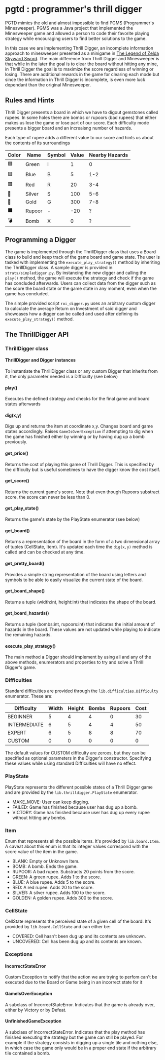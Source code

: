# pgtd : programmer's thrill digger

PGTD mimics the old and almost impossible to find PGMS (Programmer's Minesweeper). PGMS was a Java project that implemented the Minesweeper game and allowed a person to code their favorite playing strategy while encouraging users to find better solutions to the game.

In this case we are implementing Thrill Digger, an incomplete information approach to minesweeper presented as a minigame in [The Legend of Zelda Skyward Sword](https://zelda.fandom.com/wiki/Thrill_Digger). The main difference from Thrill Digger and Minesweeper is that while in the later the goal is to clear the board without hitting any mine, in Thrill Digger the goal is to maximize the score regardless of winning or losing. There are additional rewards in the game for clearing each mode but since the information in Thrill Digger is incomplete, is even more luck dependant than the original Minesweeper.

## Rules and Hints

Thrill Digger presents a board in which we have to digout gemstones called rupees. In some holes there are bombs or rupoors (bad rupees) that either makes us lose the game or lose part of our score. Each difficulty mode presents a bigger board and an increaisng number of hazards.

Each type of rupee adds a different value to our score and hints us about the contents of its surroundings

| Color  | Name | Symbol | Value | Nearby Hazards |
|--------|------|--------|-------|----------------|
| 🟩 | Green | I | 1 | 0 |
| 🟦 | Blue | B | 5 | 1-2 |
| 🟥 | Red | R | 20 | 3-4 |
| 🥈 | Silver | S | 100 | 5-6 |
| 🥇 | Gold | G | 300 | 7-8 |
| ⬛️ | Rupoor | - | -20 | ? |
| 💣 | Bomb | X | 0 | ? |

## Programming a Digger

The game is implemented through the ThrillDigger class that uses a Board class to build and keep track of the game board and game state.
The user is tasked with implementing the ``execute_play_strategy()`` method by inheriting the ThrillDigger class. A sample digger is provided in ``strats/simpledigger.py``. By instancing the new digger and calling the ``play()`` method, the game will execute the strategy and check if the game has concluded afterwards. Users can collect data from the digger such as the score the board state or the game state in any moment, even when the game has concluded.

The simple provided script ``roi_digger.py`` uses an arbitrary custom digger to calculate the average Return on Investment of said digger and showcases how a digger can be called and used after defining its ``execute_play_strategy()`` method.

## The ThrillDigger API

### ThrillDigger class

#### ThrillDigger and Digger instances
To instantiate the ThrillDigger class or any custom Digger that inherits from it, the only parameter needed is a Difficulty (see below)

#### play()
Executes the defined strategy and checks for the final game and board states afterwards

#### dig(x,y)
Digs up and returns the item at coordinate x,y. Changes board and game states accordingly. 
Raises ``GameIsOverException`` if attempting to dig when the game has finished either by winning or by having dug up a bomb previously.

#### get_price()
Returns the cost of playing this game of Thrill Digger. This is specified by the difficulty but is useful sometimes to have the digger know the cost itself.

#### get_score()
Returns the current game's score. Note that even though Rupoors substract score, the score can never be less than 0.
    
#### get_play_state()
Returns the game's state by the PlayState enumerator (see below)
    
#### get_board()
Returns a representation of the board in the form of a two dimensional array of tuples (CellState, Item).
It's updated each time the ``dig(x,y)`` method is called and can be checked at any time.
    
#### get_pretty_board()
Provides a simple string representation of the board using letters and symbols to be able to easily visualize the current state of the board.
    
#### get_board_shape()
Returns a tuple (width:int, height:int) that indicates the shape of the board. 
    
#### get_board_hazards()
Returns a tuple (bombs:int, rupoors:int) that indicates the initial amount of hazards in the board. These values are not updated while playing to indicate the remaining hazards.

#### execute_play_strategy()
The main method a Digger should implement by using all and any of the above methods, enumerators and properties to try and solve a Thrill Digger's game.

### Difficulties
Standard difficulties are provided through the ``lib.difficulties.Difficulty`` enumerator. These are:

| Difficulty | Width | Height | Bombs | Rupoors | Cost |
|------------|-------|--------|-------|---------|------|
| BEGINNER | 5 | 4 | 4 | 0 | 30 |
| INTERMEDIATE | 6 | 5 | 4 | 4 | 50 |
| EXPERT | 6 | 5 | 8 | 8 | 70 |
| CUSTOM | 0 | 0 | 0 | 0 | 0 |

The default values for CUSTOM difficulty are zeroes, but they can be specified as optional parameters in the Digger's constructor. Specifying these values while using standard Difficulties will have no effect.

### PlayState
PlayState represents the different possible states of a Thrill Digger game and are provided by the ``lib.thrilldigger.PlayState`` enumerator.
- MAKE_MOVE: User can keep digging.
- FAILED: Game has finished because user has dug up a bomb.
- VICTORY: Game has finished because user has dug up every rupee without hitting any bombs.

### Item
Enum that represents all the possible items. It's provided by ``lib.board.Item``. A caveat about this enum is that its integer values correspond with the score value of the item in the game.
- BLANK: Empty or Unknown Item.
- BOMB: A bomb. Ends the game.
- RUPOOR: A bad rupee. Substracts 20 points from the score.
- GREEN: A green rupee. Adds 1 to the score.
- BLUE: A blue rupee. Adds 5 to the score.
- RED: A red rupee. Adds 20 to the score.
- SILVER: A silver rupee. Adds 100 to the score.
- GOLDEN: A golden rupee. Adds 300 to the score.

### CellState
CellState represents the perceived state of a given cell of the board. It's provided by ``lib.board.CellState`` and can either be:
- COVERED: Cell hasn't been dug up and its contents are unknown.
- UNCOVERED: Cell has been dug up and its contents are known.

### Exceptions

#### IncorrectStateError
Custom Exception to notify that the action we are trying to perfom can't be executed due to the Board or Game being in an incorrect state for it

#### GameIsOverException
A subclass of IncorrectStateError. Indicates that the game is already over, either by Victory or by Defeat.

#### UnfinishedGameException
A subclass of IncorrectStateError. Indicates that the play method has finished executing the strategy but the game can still be played. For example if the strategy consists in digging up a single tile and nothing else, in which case the game only would be in a proper end state if the arbitrary tile contained a bomb.
